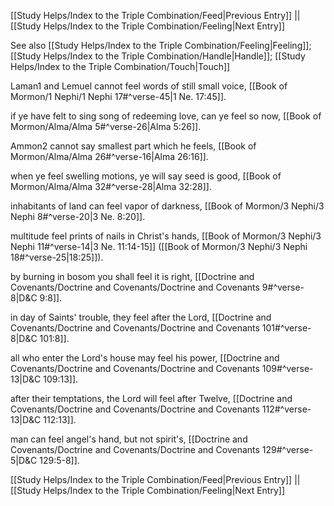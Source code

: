 [[Study Helps/Index to the Triple Combination/Feed|Previous Entry]]  ||  [[Study Helps/Index to the Triple Combination/Feeling|Next Entry]]

 See also [[Study Helps/Index to the Triple Combination/Feeling|Feeling]]; [[Study Helps/Index to the Triple Combination/Handle|Handle]]; [[Study Helps/Index to the Triple Combination/Touch|Touch]]

 Laman1 and Lemuel cannot feel words of still small voice, [[Book of Mormon/1 Nephi/1 Nephi 17#^verse-45|1 Ne. 17:45]].

 if ye have felt to sing song of redeeming love, can ye feel so now, [[Book of Mormon/Alma/Alma 5#^verse-26|Alma 5:26]].

 Ammon2 cannot say smallest part which he feels, [[Book of Mormon/Alma/Alma 26#^verse-16|Alma 26:16]].

 when ye feel swelling motions, ye will say seed is good, [[Book of Mormon/Alma/Alma 32#^verse-28|Alma 32:28]].

 inhabitants of land can feel vapor of darkness, [[Book of Mormon/3 Nephi/3 Nephi 8#^verse-20|3 Ne. 8:20]].

 multitude feel prints of nails in Christ's hands, [[Book of Mormon/3 Nephi/3 Nephi 11#^verse-14|3 Ne. 11:14-15]] ([[Book of Mormon/3 Nephi/3 Nephi 18#^verse-25|18:25]]).

 by burning in bosom you shall feel it is right, [[Doctrine and Covenants/Doctrine and Covenants/Doctrine and Covenants 9#^verse-8|D&C 9:8]].

 in day of Saints' trouble, they feel after the Lord, [[Doctrine and Covenants/Doctrine and Covenants/Doctrine and Covenants 101#^verse-8|D&C 101:8]].

 all who enter the Lord's house may feel his power, [[Doctrine and Covenants/Doctrine and Covenants/Doctrine and Covenants 109#^verse-13|D&C 109:13]].

 after their temptations, the Lord will feel after Twelve, [[Doctrine and Covenants/Doctrine and Covenants/Doctrine and Covenants 112#^verse-13|D&C 112:13]].

 man can feel angel's hand, but not spirit's, [[Doctrine and Covenants/Doctrine and Covenants/Doctrine and Covenants 129#^verse-5|D&C 129:5-8]].

[[Study Helps/Index to the Triple Combination/Feed|Previous Entry]]  ||  [[Study Helps/Index to the Triple Combination/Feeling|Next Entry]]